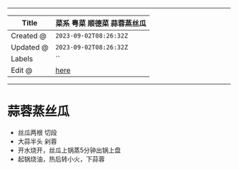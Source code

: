 -----

| Title     | 菜系 粤菜 顺德菜 蒜蓉蒸丝瓜                                   |
| --------- | ------------------------------------------------- |
| Created @ | `2023-09-02T08:26:32Z`                            |
| Updated @ | `2023-09-02T08:26:32Z`                            |
| Labels    | \`\`                                              |
| Edit @    | [here](https://github.com/junxnone/shi/issues/69) |

-----

# 蒜蓉蒸丝瓜

  - 丝瓜两根 切段
  - 大蒜半头 剁蓉
  - 开水烧开，丝瓜上锅蒸5分钟出锅上盘
  - 起锅烧油，热后转小火，下蒜蓉
